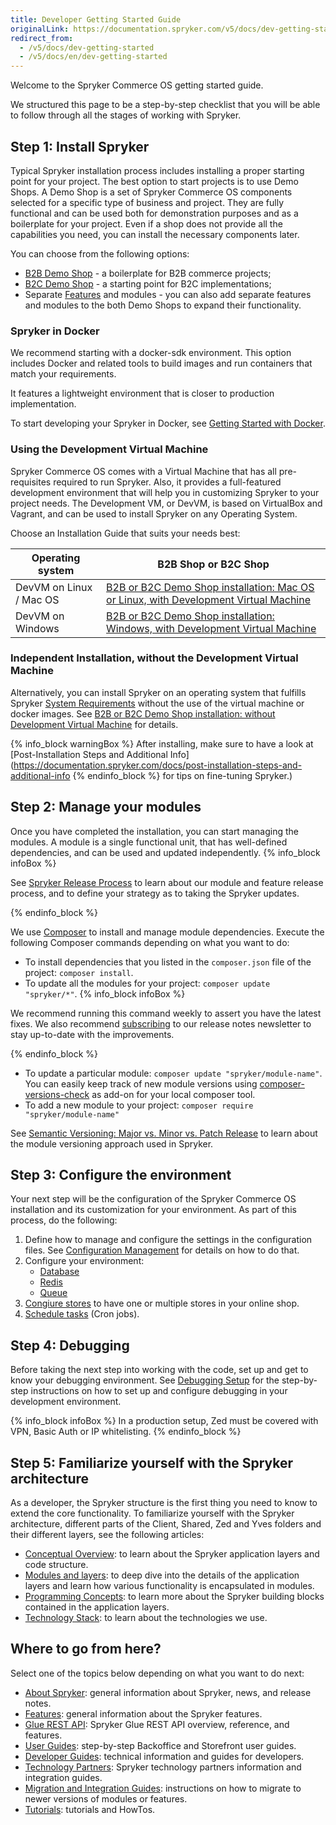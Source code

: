 ```yaml
---
title: Developer Getting Started Guide
originalLink: https://documentation.spryker.com/v5/docs/dev-getting-started
redirect_from:
  - /v5/docs/dev-getting-started
  - /v5/docs/en/dev-getting-started
---
```


Welcome to the Spryker Commerce OS getting started guide.

We structured this page to be a step-by-step checklist that you will be able to follow through all the stages of working with Spryker.

## Step 1: Install Spryker

Typical Spryker installation process includes installing a proper starting point for your project. The best option to start projects is to use Demo Shops. A Demo Shop is a set of Spryker Commerce OS components selected for a specific type of business and project. They are fully functional and can be used both for demonstration purposes and as a boilerplate for your project. Even if a shop does not provide all the capabilities you need, you can install the necessary components later.

You can choose from the following options:

* [B2B Demo Shop](https://documentation.spryker.com/docs/b2b-suite) - a boilerplate for B2B commerce projects;
* [B2C Demo Shop](https://documentation.spryker.com/docs/b2c-suite) - a starting point for B2C implementations;
* Separate [Features](https://documentation.spryker.com/docs/features) and modules - you can also add separate features and modules to the both Demo Shops to expand their functionality.

### Spryker in Docker
We recommend starting with a docker-sdk environment. This option includes Docker and related tools to build images and run containers that match your requirements. 

It features a lightweight environment that is closer to production implementation. 

To start developing your Spryker in Docker, see [Getting Started with Docker](https://documentation.spryker.com/docs/getting-started-with-docker).

### Using the Development Virtual Machine

Spryker Commerce OS comes with a Virtual Machine that has all pre-requisites required to run Spryker. Also, it provides a full-featured development environment that will help you in customizing Spryker to your project needs. The Development VM, or DevVM, is based on VirtualBox and Vagrant, and can be used to install Spryker on any Operating System. 

Choose an Installation Guide that suits your needs best:


| Operating system | B2B Shop or B2C Shop |
| --- | --- |
| DevVM on Linux / Mac OS | [B2B or B2C Demo Shop installation: Mac OS or Linux, with Development Virtual Machine](https://documentation.spryker.com/docs/b2b-b2c-demo-shop-installation-mac-os-or-linux-with-devvm) |
| DevVM on Windows | [B2B or B2C Demo Shop installation: Windows, with Development Virtual Machine](https://documentation.spryker.com/docs/b2b-b2c-demo-shop-installation-windows-with-development-virtual-machine) |

### Independent Installation, without the Development Virtual Machine
Alternatively, you can install Spryker on an operating system that fulfills Spryker [System Requirements](https://documentation.spryker.com/docs/system-requirements) without the use of the virtual machine or docker images. See [B2B or B2C Demo Shop installation: without Development Virtual Machine](https://documentation.spryker.com/docs/b2b-b2c-demo-shop-installation-without-development-virtual-machine) for details.

{% info_block warningBox %}
After installing, make sure to have a look at [Post-Installation Steps and Additional Info](https://documentation.spryker.com/docs/post-installation-steps-and-additional-info
{% endinfo_block %} for tips on fine-tuning Spryker.)
## Step 2: Manage your modules

Once you have completed the installation, you can start managing the modules. A module is a single functional unit, that has well-defined dependencies, and can be used and updated independently. 
{% info_block infoBox %}

See [Spryker Release Process](https://documentation.spryker.com/docs/spryker-release-process) to learn about our module and feature release process, and to define your strategy as to taking the Spryker updates. 

{% endinfo_block %}

We use [Composer](https://documentation.spryker.com/docs/composer) to install and manage module dependencies. 
Execute the following Composer commands depending on what you want to do:

* To install dependencies that you listed in the `composer.json` file of the project: `composer install`.
*  To update all the modules for your project: `composer update "spryker/*"`. 
{% info_block infoBox %}

We recommend running this command weekly to assert you have the latest fixes. We also recommend [subscribing](https://now.spryker.com/release-notes) to our release notes newsletter to stay up-to-date with the improvements.

{% endinfo_block %}
*  To update a particular module: `composer update "spryker/module-name"`. You can easily keep track of new module versions using [composer-versions-check](https://github.com/Soullivaneuh/composer-versions-check) as add-on for your local composer tool.
*  To add a new module to your project: `composer require "spryker/module-name"`

See [Semantic Versioning: Major vs. Minor vs. Patch Release](https://documentation.spryker.com/docs/major-minor-patch-release) to learn about the module versioning approach used in Spryker.


## Step 3: Configure the environment

Your next step will be the configuration of the Spryker Commerce OS installation and its customization for your environment. As part of this process, do the following:

1. Define how to manage and configure the settings in the configuration files. See [Configuration Management](https://documentation.spryker.com/docs/configuration-management) for details on how to do that.
2. Configure your environment: 
    *   [Database](https://documentation.spryker.com/docs/configure-database-server)
    *   [Redis](https://documentation.spryker.com/docs/redis-configruation-201903)
    <!---*   [ElasticSearch](https://documentation.spryker.com/docs/search-configure-elasticsearch)-->
    *   [Queue](https://documentation.spryker.com/docs/queue)
3. [Congiure stores](https://documentation.spryker.com/docs/multiple-stores#configure-stores) to have one or multiple stores in your online shop.
4. [Schedule tasks](https://documentation.spryker.com/docs/cronjob-scheduling-guide-201907) (Cron jobs).
<!---4. Move to the maintenance mode-->

## Step 4: Debugging

Before taking the next step into working with the code, set up and get to know your debugging environment. See [Debugging Setup](https://documentation.spryker.com/docs/debugging-setup) for the step-by-step instructions on how to set up and configure debugging in your development environment.

{% info_block infoBox %}
In a production setup, Zed must be covered with VPN, Basic Auth or IP whitelisting.
{% endinfo_block %}

## Step 5: Familiarize yourself with the Spryker architecture

As a developer, the Spryker structure is the first thing you need to know to extend the core functionality. To familiarize yourself with the Spryker architecture, different parts of the Client, Shared, Zed and Yves folders and their different layers, see the following articles:

* [Conceptual Overview](https://documentation.spryker.com/docs/concept-overview): to learn about the Spryker application layers and code structure.
* [Modules and layers](https://documentation.spryker.com/docs/modules-and-layers): to deep dive into the details of the application layers and learn how various functionality is encapsulated in modules.
* [Programming Concepts](https://documentation.spryker.com/docs/programming-concepts): to learn more about the Spryker building blocks contained in the application layers.
* [Technology Stack](https://documentation.spryker.com/docs/technology-stack): to learn about the technologies we use. 

<!---* Introduction to navigating the folder structure, main concepts and namespacing.
* The project directory
* The OS directories-->

<!---## Step 5: The Development Virtual Machine

Get to know the parts of the Spryker Development Virtual Machine with which we ship the Spryker Commerce OS so that you have a pre-configured and ready to go stack.

* What is the Spryker DevVM (Development Virtual Machine) and why do we need it?
* Main Structure
* Technology Stack: Linux distribution, PHP, Postgres, MySQL, ES, Redis, Queue, Jenkins-->



## Where to go from here?

Select one of the topics below depending on what you want to do next:

* [About Spryker](https://documentation.spryker.com/docs/about-spryker): general information about Spryker, news, and release notes.
* [Features](https://documentation.spryker.com/docs/features): general information about the Spryker features.
* [Glue REST API](https://documentation.spryker.com/docs/glue-rest-api): Spryker Glue REST API overview, reference, and features.
* [User Guides](https://documentation.spryker.com/docs/about-user-guides): step-by-step Backoffice and Storefront user guides.
* [Developer Guides](https://documentation.spryker.com/docs/about-developer-guides): technical information and guides for developers. 
* [Technology Partners](https://documentation.spryker.com/docs/partner-integration): Spryker technology partners information and integration guides.
* [Migration and Integration Guides](https://documentation.spryker.com/docs/about-migration-integration): instructions on how to migrate to newer versions of modules or features.
* [Tutorials](https://documentation.spryker.com/docs/about-tutorials): tutorials and HowTos.

